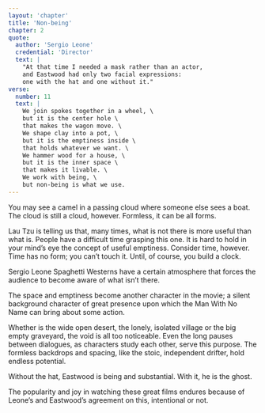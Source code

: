 ```yaml
---
layout: 'chapter'
title: 'Non-being'
chapter: 2
quote:
  author: 'Sergio Leone'
  credential: 'Director'
  text: |
    "At that time I needed a mask rather than an actor,
    and Eastwood had only two facial expressions:
    one with the hat and one without it."
verse:
  number: 11
  text: |
    We join spokes together in a wheel, \
    but it is the center hole \
    that makes the wagon move. \
    We shape clay into a pot, \
    but it is the emptiness inside \
    that holds whatever we want. \
    We hammer wood for a house, \
    but it is the inner space \
    that makes it livable. \
    We work with being, \
    but non-being is what we use.
---
```


You may see a camel in a passing cloud where someone else sees a boat.
The cloud is still a cloud, however. Formless, it can be all forms.

Lau Tzu is telling us that, many times,
what is not there is more useful than what is.
People have a difficult time grasping this one.
It is hard to hold in your mind’s eye the concept of useful emptiness.
Consider time, however.
Time has no form; you can’t touch it.
Until, of course, you build a clock.

Sergio Leone Spaghetti Westerns have a certain atmosphere
that forces the audience to become aware of what isn’t there.

The space and emptiness become another character in the movie;
a silent background character of great presence
upon which the Man With No Name can bring about some action.

Whether is the wide open desert,
the lonely, isolated village or the big empty graveyard,
the void is all too noticeable.
Even the long pauses between dialogues,
as characters study each other, serve this purpose.
The formless backdrops and spacing, like the stoic,
independent drifter, hold endless potential.

Without the hat, Eastwood is being and substantial.
With it, he is the ghost.

The popularity and joy in watching these great films
endures because of Leone’s and Eastwood’s agreement on this,
intentional or not.
